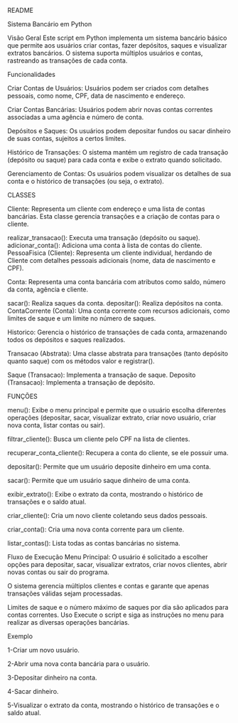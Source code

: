 README 


Sistema Bancário em Python


Visão Geral
Este script em Python implementa um sistema bancário básico que permite aos usuários criar contas, fazer depósitos, saques e visualizar extratos bancários. O sistema suporta múltiplos usuários e contas, rastreando as transações de cada conta.

Funcionalidades

Criar Contas de Usuários: Usuários podem ser criados com detalhes pessoais, como nome, CPF, data de nascimento e endereço.

Criar Contas Bancárias: Usuários podem abrir novas contas correntes associadas a uma agência e número de conta.

Depósitos e Saques: Os usuários podem depositar fundos ou sacar dinheiro de suas contas, sujeitos a certos limites.

Histórico de Transações: O sistema mantém um registro de cada transação (depósito ou saque) para cada conta e exibe o extrato quando solicitado.

Gerenciamento de Contas: Os usuários podem visualizar os detalhes de sua conta e o histórico de transações (ou seja, o extrato).

CLASSES

Cliente: Representa um cliente com endereço e uma lista de contas bancárias. Esta classe gerencia transações e a criação de contas para o cliente.

realizar_transacao(): Executa uma transação (depósito ou saque).
adicionar_conta(): Adiciona uma conta à lista de contas do cliente.
PessoaFisica (Cliente): Representa um cliente individual, herdando de Cliente com detalhes pessoais adicionais (nome, data de nascimento e CPF).

Conta: Representa uma conta bancária com atributos como saldo, número da conta, agência e cliente.

sacar(): Realiza saques da conta.
depositar(): Realiza depósitos na conta.
ContaCorrente (Conta): Uma conta corrente com recursos adicionais, como limites de saque e um limite no número de saques.

Historico: Gerencia o histórico de transações de cada conta, armazenando todos os depósitos e saques realizados.

Transacao (Abstrata): Uma classe abstrata para transações (tanto depósito quanto saque) com os métodos valor e registrar().

Saque (Transacao): Implementa a transação de saque.
Deposito (Transacao): Implementa a transação de depósito.

FUNÇÕES

menu(): Exibe o menu principal e permite que o usuário escolha diferentes operações (depositar, sacar, visualizar extrato, criar novo usuário, criar nova conta, listar contas ou sair).

filtrar_cliente(): Busca um cliente pelo CPF na lista de clientes.

recuperar_conta_cliente(): Recupera a conta do cliente, se ele possuir uma.

depositar(): Permite que um usuário deposite dinheiro em uma conta.

sacar(): Permite que um usuário saque dinheiro de uma conta.

exibir_extrato(): Exibe o extrato da conta, mostrando o histórico de transações e o saldo atual.

criar_cliente(): Cria um novo cliente coletando seus dados pessoais.

criar_conta(): Cria uma nova conta corrente para um cliente.

listar_contas(): Lista todas as contas bancárias no sistema.

Fluxo de Execução
Menu Principal: O usuário é solicitado a escolher opções para depositar, sacar, visualizar extratos, criar novos clientes, abrir novas contas ou sair do programa.

O sistema gerencia múltiplos clientes e contas e garante que apenas transações válidas sejam processadas.

Limites de saque e o número máximo de saques por dia são aplicados para contas correntes.
Uso
Execute o script e siga as instruções no menu para realizar as diversas operações bancárias.

Exemplo

1-Criar um novo usuário.

2-Abrir uma nova conta bancária para o usuário.

3-Depositar dinheiro na conta.

4-Sacar dinheiro.

5-Visualizar o extrato da conta, mostrando o histórico de transações e o saldo atual.





